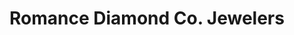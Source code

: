---
title: "Romance Diamond Co. Jewelers"
url: /fayetteville/romance-diamond-co-jewelers/
shop: jewelry
---